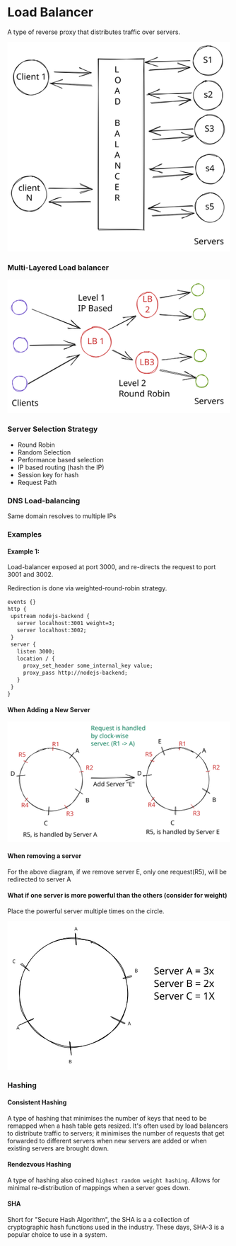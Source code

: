 # Load Balancer

A type of reverse proxy that distributes traffic over servers.

<img src="../../.gitbook/assets/architecture-concepts-load-balancer.svg" alt="Load Balanced" class="gitbook-drawing">

####

### Multi-Layered Load balancer

<img src="../../.gitbook/assets/architecture-concept-load-balancer-multi.svg" alt="" class="gitbook-drawing">

### Server Selection Strategy

* Round Robin
* Random Selection
* Performance based selection
* IP based routing (hash the IP)
* Session key for hash
* Request Path&#x20;

### DNS Load-balancing

Same domain resolves to multiple IPs



### Examples

#### Example 1:

Load-balancer exposed at port 3000, and re-directs the request to port 3001 and 3002.&#x20;

Redirection is done via weighted-round-robin strategy.

```nginx
events {}
http {
 upstream nodejs-backend {
   server localhost:3001 weight=3;
   server localhost:3002;
 }
 server {
   listen 3000;
   location / {
     proxy_set_header some_internal_key value;
     proxy_pass http://nodejs-backend;
   }
 }
}
```

#### When Adding  a New Server

<img src="../../.gitbook/assets/arch-concepts-load-balancer-new-server.svg" alt="" class="gitbook-drawing">

#### When removing a server

For the above diagram, if we remove server E, only one request(R5), will be redirected to server A

#### What if one server is more powerful than the others (consider for weight)

Place the powerful server multiple times on the circle.

<img src="../../.gitbook/assets/file.drawing.arc-concepts-lb-server-spec-diff.svg" alt="" class="gitbook-drawing">

### Hashing

#### Consistent Hashing

A type of hashing that minimises the number of keys that need to be remapped when a hash table gets resized. It's often used by load balancers to distribute traffic to servers; it minimises the number of requests that get forwarded to different servers when new servers are added or when existing servers are brought down.

#### Rendezvous Hashing

A type of hashing also coined `highest random weight hashing`. Allows for minimal re-distribution of mappings when a server goes down.

#### SHA

Short for "Secure Hash Algorithm", the SHA is a a collection of cryptographic hash functions used in the industry. These days, SHA-3 is a popular choice to use in a system.



